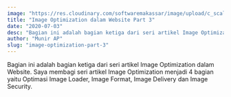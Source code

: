 ```yaml
---
image: "https://res.cloudinary.com/softwaremakassar/image/upload/c_scale,w_980/v1593997825/munirapp.github.io/artikel/2020-07-03-image-optimization-part-3.webp"
title: "Image Optimization dalam Website Part 3"
date: "2020-07-03"
desc: "Bagian ini adalah bagian ketiga dari seri artikel Image Optimization dalam Website. Saya membagi seri artikel Image Optimization menjadi 4 bagian yaitu Optimasi Image Loader, Image Format, Image Delivery dan Image Security."
author: "Munir AP"
slug: "image-optimization-part-3"
---
```


Bagian ini adalah bagian ketiga dari seri artikel Image Optimization dalam Website. Saya membagi seri artikel Image Optimization menjadi 4 bagian yaitu Optimasi Image Loader, Image Format, Image Delivery dan Image Security.
